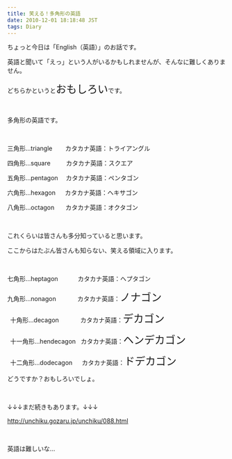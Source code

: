 ```yaml
---
title: 笑える！多角形の英語
date: 2010-12-01 18:18:48 JST
tags: Diary
---
```

<p>ちょっと今日は「English（英語）」のお話です。</p>
<p>英語と聞いて「えっ」という人がいるかもしれませんが、そんなに難しくありません。</p>
<p>どちらかというと<span style="font-size: x-large;">おもしろい</span>です。</p>
<p>&nbsp;</p>
<p>多角形の英語です。</p>
<p>&nbsp;</p>
<p>三角形…triangle　 &nbsp; &nbsp;カタカナ英語：トライアングル</p>
<p>四角形…square　　 &nbsp;カタカナ英語：スクエア</p>
<p>五角形…pentagon　 カタカナ英語：ペンタゴン</p>
<p>六角形…hexagon　 &nbsp;カタカナ英語：ヘキサゴン</p>
<p>八角形…octagon　 &nbsp; カタカナ英語：オクタゴン</p>
<p>&nbsp;</p>
<p>これくらいは皆さんも多分知っていると思います。</p>
<p>ここからはたぶん皆さんも知らない、笑える領域に入ります。</p>
<p>&nbsp;</p>
<p>七角形…heptagon　 &nbsp; &nbsp; &nbsp; &nbsp;カタカナ英語：ヘプタゴン</p>
<p>九角形…nonagon　 &nbsp; &nbsp; &nbsp; &nbsp; カタカナ英語：<span style="font-size: x-large;">ノナゴン</span></p>
<p><span style="font-size: x-large;">&nbsp;</span>十角形…decagon 　 &nbsp; &nbsp; &nbsp; &nbsp;カタカナ英語：<span style="font-size: x-large;">デカゴン</span></p>
<p><span style="font-size: x-large;">&nbsp;</span>十一角形…hendecagon &nbsp; カタカナ英語：<span style="font-size: x-large;">ヘンデカゴン</span></p>
<p><span style="font-size: x-large;">&nbsp;</span>十二角形…dodecagon　 &nbsp;カタカナ英語：<span style="font-size: x-large;">ドデカゴン</span></p>
<p>どうですか？おもしろいでしょ。</p>
<p>&nbsp;</p>
<p>↓↓↓まだ続きもあります。↓↓↓</p>
<p><a href="http://unchiku.gozaru.jp/unchiku/088.html" target="_blank">http://unchiku.gozaru.jp/unchiku/088.html</a></p>
<p>&nbsp;</p>
<p>英語は難しいな…</p>